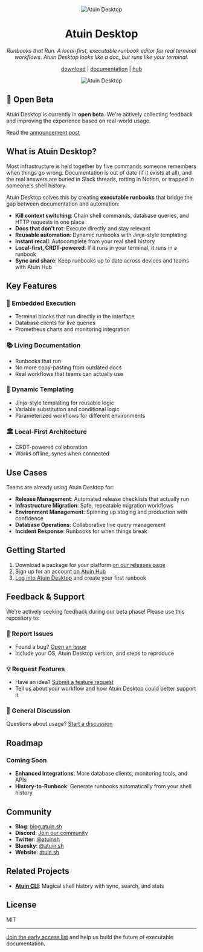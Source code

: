 <p align="center">
 <picture>
  <source media="(prefers-color-scheme: dark)" srcset="https://github.com/atuinsh/atuin/assets/53315310/13216a1d-1ac0-4c99-b0eb-d88290fe0efd">
  <img alt="Atuin Desktop" src="https://github.com/atuinsh/atuin/assets/53315310/08bc86d4-a781-4aaa-8d7e-478ae6bcd129">
</picture>
</p>

<h1 align="center">Atuin Desktop</h1>

<p align="center">
  <em>Runbooks that Run. A local-first, executable runbook editor for real terminal workflows. Atuin Desktop looks like a doc, but runs like your terminal.</em>
</p>

<p align="center">
  <a href="https://github.com/atuinsh/desktop/releases">download</a> | <a href="https://man.atuin.sh">documentation</a> | <a href="https://hub.atuin.sh/">hub</a>
</p>


<p align="center">
 <picture>
  <source media="(prefers-color-scheme: dark)" srcset="https://man.atuin.sh/images/atuin-desktop-ss-dark.png">
  <img alt="Atuin Desktop" src="https://man.atuin.sh/images/atuin-desktop-ss-light.png">
</picture>
</p>

## 🚀 Open Beta

Atuin Desktop is currently in **open beta**. We're actively collecting feedback and improving the experience based on real-world usage.

Read the [announcement post](https://blog.atuin.sh/atuin-desktop-runbooks-that-run/)

## What is Atuin Desktop?

Most infrastructure is held together by five commands someone remembers when things go wrong. Documentation is out of date (if it exists at all), and the real answers are buried in Slack threads, rotting in Notion, or trapped in someone's shell history.

Atuin Desktop solves this by creating **executable runbooks** that bridge the gap between documentation and automation:

- **Kill context switching**: Chain shell commands, database queries, and HTTP requests in one place
- **Docs that don't rot**: Execute directly and stay relevant
- **Reusable automation**: Dynamic runbooks with Jinja-style templating  
- **Instant recall**: Autocomplete from your real shell history
- **Local-first, CRDT-powered**: If it runs in your terminal, it runs in a runbook
- **Sync and share**: Keep runbooks up to date across devices and teams with Atuin Hub

## Key Features

### 🔧 Embedded Execution
- Terminal blocks that run directly in the interface
- Database clients for live queries
- Prometheus charts and monitoring integration

### 📚 Living Documentation
- Runbooks that run
- No more copy-pasting from outdated docs
- Real workflows that teams can actually use

### 🔄 Dynamic Templating
- Jinja-style templating for reusable logic
- Variable substitution and conditional logic
- Parameterized workflows for different environments

### 🏛️ Local-First Architecture
- CRDT-powered collaboration
- Works offline, syncs when connected

## Use Cases

Teams are already using Atuin Desktop for:

- **Release Management**: Automated release checklists that actually run
- **Infrastructure Migration**: Safe, repeatable migration workflows
- **Environment Management**: Spinning up staging and production with confidence
- **Database Operations**: Collaborative live query management
- **Incident Response**: Runbooks for when things break

## Getting Started

1. Download a package for your platform [on our releases page](https://github.com/atuinsh/desktop/releases)
2. Sign up for an account [on Atuin Hub](https://hub.atuin.sh/)
3. [Log into Atuin Desktop](https://man.atuin.sh/hub/getting-started/) and create your first runbook

## Feedback & Support

We're actively seeking feedback during our beta phase! Please use this repository to:

### 🐛 Report Issues

- Found a bug? [Open an issue](../../issues/new?template=bug_report.md)
- Include your OS, Atuin Desktop version, and steps to reproduce

### 💡 Request Features  

- Have an idea? [Submit a feature request](../../issues/new?template=feature_request.md)
- Tell us about your workflow and how Atuin Desktop could better support it

### 💬 General Discussion

Questions about usage? [Start a discussion](https://forum.atuin.sh)

## Roadmap

### Coming Soon

- **Enhanced Integrations**: More database clients, monitoring tools, and APIs
- **History-to-Runbook**: Generate runbooks automatically from your shell history

## Community

- **Blog**: [blog.atuin.sh](https://blog.atuin.sh)
- **Discord**: [Join our community](https://discord.gg/Fq8bJSKPHh)
- **Twitter**: [@atuinsh](https://twitter.com/atuinsh)
- **Bluesky**: [@atuin.sh](https://bsky.app/profile/atuin.sh)
- **Website**: [atuin.sh](https://atuin.sh)

## Related Projects

- **[Atuin CLI](https://github.com/atuinsh/atuin)**: Magical shell history with sync, search, and stats

## License

MIT

---

[Join the early access list](https://wt.ls/atuin) and help us build the future of executable documentation.
